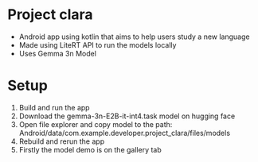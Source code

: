 # Project clara

- Android app using kotlin that aims to help users study a new language
- Made using LiteRT API to run the models locally
- Uses Gemma 3n Model


# Setup
1. Build and run the app
2. Download the gemma-3n-E2B-it-int4.task model on hugging face
3. Open file explorer and copy model to the path: Android/data/com.example.developer.project_clara/files/models
4. Rebuild and rerun the app
5. Firstly the model demo is on the gallery tab

